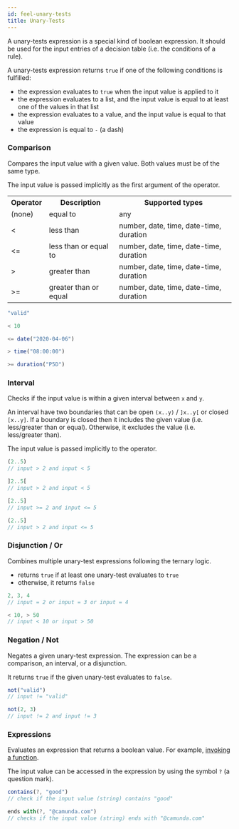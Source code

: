 ```yaml
---
id: feel-unary-tests
title: Unary-Tests
---
```


A unary-tests expression is a special kind of boolean expression. It should be used for the input
entries of a decision table (i.e. the conditions of a rule).

A unary-tests expression returns `true` if one of the following conditions is fulfilled:

* the expression evaluates to `true` when the input value is applied to it
* the expression evaluates to a list, and the input value is equal to at least one of the values in
  that list
* the expression evaluates to a value, and the input value is equal to that value
* the expression is equal to `-` (a dash)

### Comparison

Compares the input value with a given value. Both values must be of the same type.

The input value is passed implicitly as the first argument of the operator.

<table>
  <tr>
    <th>Operator</th>
    <th>Description</th>
    <th>Supported types</th>
  </tr>

  <tr>
    <td>(none)</td>
    <td>equal to</td>
    <td>any</td>
  </tr>

  <tr>
    <td>&lt;</td>
    <td>less than</td>
    <td>number, date, time, date-time, duration</td>
  </tr>

  <tr>
    <td>&lt;=</td>
    <td>less than or equal to</td>
    <td>number, date, time, date-time, duration</td>
  </tr>

  <tr>
    <td>&gt;</td>
    <td>greater than</td>
    <td>number, date, time, date-time, duration</td>
  </tr>

  <tr>
    <td>&gt;=</td>
    <td>greater than or equal</td>
    <td>number, date, time, date-time, duration</td>
  </tr>

</table>

```js
"valid"

< 10

<= date("2020-04-06")

> time("08:00:00")

>= duration("P5D")
```

### Interval

Checks if the input value is within a given interval between `x` and `y`.

An interval have two boundaries that can be open `(x..y)` / `]x..y[` or closed `[x..y]`. If a
boundary is closed then it includes the given value (i.e. less/greater than or equal). Otherwise, it
excludes the value (i.e. less/greater than).

The input value is passed implicitly to the operator.

```js
(2..5)
// input > 2 and input < 5

]2..5[
// input > 2 and input < 5

[2..5]
// input >= 2 and input <= 5

(2..5]
// input > 2 and input <= 5
```

### Disjunction / Or

Combines multiple unary-test expressions following the ternary logic.

* returns `true` if at least one unary-test evaluates to `true`
* otherwise, it returns `false` 

```js
2, 3, 4
// input = 2 or input = 3 or input = 4

< 10, > 50
// input < 10 or input > 50
```

### Negation / Not

Negates a given unary-test expression. The expression can be a comparison, an interval, or a
disjunction.

It returns `true` if the given unary-test evaluates to `false`.

```js
not("valid")
// input != "valid"

not(2, 3)             
// input != 2 and input != 3 
```

### Expressions

Evaluates an expression that returns a boolean value. For example, [invoking a function](feel-functions#invocation).

The input value can be accessed in the expression by using the symbol `?` (a question mark).

```js
contains(?, "good")
// check if the input value (string) contains "good"

ends with(?, "@camunda.com")
// checks if the input value (string) ends with "@camunda.com"
```
